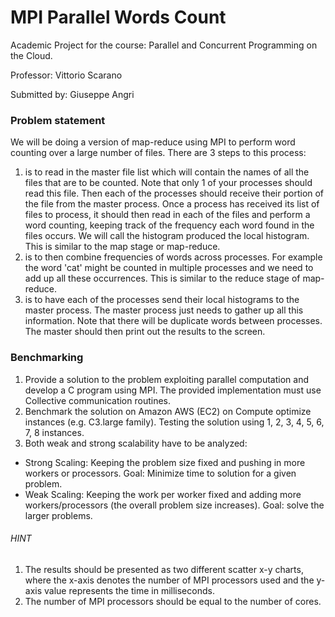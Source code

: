 # MPI Parallel Words Count

Academic Project for the course: Parallel and Concurrent Programming on the Cloud.

Professor: Vittorio Scarano

Submitted by: Giuseppe Angri

### Problem statement

We will be doing a version of map-reduce using MPI to perform word counting over a large number of files. There are 3 steps to this process:
1) is to read in the master file list which will contain the names of all the files that are to be counted. Note that only 1 of your processes should read this file. Then each of the processes should receive their portion of the file from the master process. Once a process has received its list of files to process, it should then read in each of the files and perform a word counting, keeping track of the frequency each word found in the files occurs. We will call the histogram produced the local histogram. This is similar to the map stage or map-reduce.
2) is to then combine frequencies of words across processes. For example the word 'cat' might be counted in multiple processes and we need to add up all these occurrences. This is similar to the reduce stage of map-reduce. 
3) is to have each of the processes send their local histograms to the master process. The master process just needs to gather up all this information. Note that there will be duplicate words between processes. The master should then print out the results to the screen.

### Benchmarking

1) Provide a solution to the problem exploiting parallel computation and develop  a C program using MPI. The provided implementation must use Collective communication routines.
2) Benchmark the solution on Amazon AWS (EC2) on Compute optimize instances (e.g. C3.large family). Testing the solution using 1, 2, 3, 4, 5, 6, 7, 8 instances.
3) Both weak and strong scalability have to be analyzed:
- Strong Scaling: Keeping the problem size fixed and pushing in more workers or processors. Goal: Minimize time to solution for a given problem.
- Weak Scaling: Keeping the work per worker fixed and adding more workers/processors (the overall problem size increases). Goal: solve the larger problems.

###### HINT

1) The results should be presented as two different scatter x-y charts, where the x-axis denotes the number of MPI processors used and the y-axis value represents the time in milliseconds.  
2) The number of MPI processors should be equal to the number of cores.
